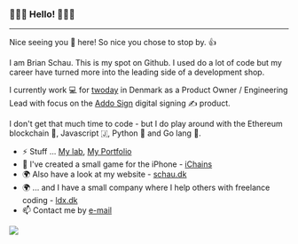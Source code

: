 ### 👋👋👋 Hello! 👋👋👋

***

Nice seeing you 🫵 here! So nice you chose to stop by. 👍

I am Brian Schau. This is my spot on Github. I used do a lot of code but my career have turned more into the leading side of a development shop.

I currently work 💻 for [twoday](https://twoday.com/) in Denmark as a Product Owner / Engineering Lead with focus on the [Addo Sign](https://addosign.com/) digital signing ✍️ product.

I don't get that much time to code - but I do play around with the Ethereum blockchain 🔗, Javascript 🇯, Python 🐍 and Go lang 💚.

- ⚡ Stuff ... [My lab](https://bschau.github.io/), [My Portfolio](https://github.com/bschau/Portfolio)
- 📱 I've created a small game for the iPhone - [iChains](https://github.com/bschau/iChains)
- 🌍 Also have a look at my website - [schau.dk](https://schau.dk/)
- 🌍 ... and I have a small company where I help others with freelance coding - [ldx.dk](https://ldx.dk/)
- 📫 Contact me by [e-mail](mailto:brian@schau.dk)

<a href="https://github.com/anuraghazra/github-readme-stats">
  <img align="center" src="https://github-readme-stats.vercel.app/api/top-langs/?username=bschau&langs_count=8&layout=compact&theme=radical" />
</a>
